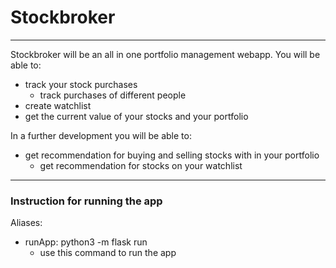 # Stockbroker
---
Stockbroker will be an all in one portfolio management webapp.
You will be able to:
- track your stock purchases
    - track purchases of different people 
- create watchlist
- get the current value of your stocks and your portfolio

In a further development you will be able to:
- get recommendation for buying and selling stocks with in your portfolio
    - get recommendation for stocks on your watchlist
---
### Instruction for running the app
Aliases:
- runApp: python3 -m flask run
    - use this command to run the app
